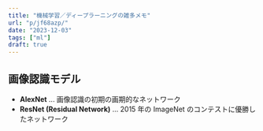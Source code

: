 ```yaml
---
title: "機械学習／ディープラーニングの雑多メモ"
url: "p/jf68azp/"
date: "2023-12-03"
tags: ["ml"]
draft: true
---
```


画像認識モデル
----

- __AlexNet__ ... 画像認識の初期の画期的なネットワーク
- __ResNet (Residual Network)__ ... 2015 年の ImageNet のコンテストに優勝したネットワーク


